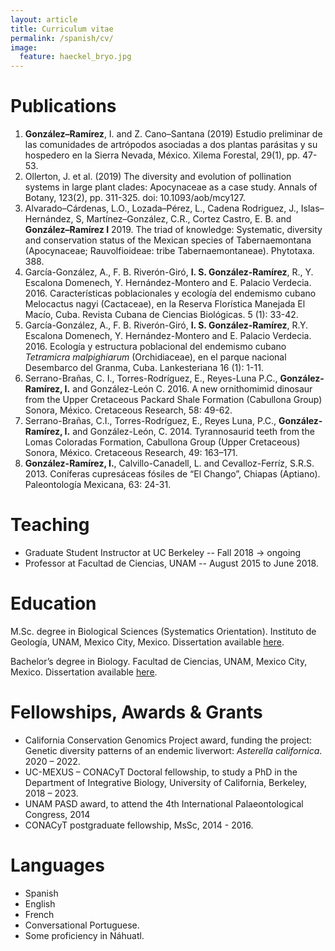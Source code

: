 ```yaml
---
layout: article
title: Curriculum vitae
permalink: /spanish/cv/
image:
  feature: haeckel_bryo.jpg
---
```


# Publications
1. **González–Ramírez**, I. and Z. Cano–Santana (2019) Estudio preliminar de las comunidades de artrópodos asociadas a dos
plantas parásitas y su hospedero en la Sierra Nevada, México. Xilema Forestal, 29(1), pp. 47-53.
2. Ollerton, J. et al. (2019) The diversity and evolution of pollination systems in large plant clades: Apocynaceae as a case
study. Annals of Botany, 123(2), pp. 311-325. doi: 10.1093/aob/mcy127.
3. Alvarado–Cárdenas, L.O., Lozada–Pérez, L., Cadena Rodriguez, J., Islas–Hernández, S, Martínez–González, C.R., Cortez Castro, E. B. and **González–Ramírez I** 2019. The triad of knowledge: Systematic, diversity and conservation status of the Mexican species of Tabernaemontana (Apocynaceae; Rauvolfioideae: tribe Tabernaemontaneae). Phytotaxa. 388.
4. García-González, A., F. B. Riverón-Giró, **I. S. González-Ramírez**, R., Y. Escalona Domenech, Y. Hernández-Montero and E. Palacio Verdecia. 2016. Características poblacionales y ecología del endemismo cubano Melocactus nagyi (Cactaceae), en la Reserva Florística Manejada El Macío, Cuba. Revista Cubana de Ciencias Biológicas. 5 (1): 33-42.
5. García-González, A., F. B. Riverón-Giró, **I. S. González-Ramírez**, R.Y. Escalona Domenech, Y. Hernández-Montero and E. Palacio Verdecia. 2016. Ecología y estructura poblacional del endemismo cubano *Tetramicra malpighiarum* (Orchidiaceae), en el parque nacional Desembarco del Granma, Cuba. Lankesteriana 16 (1): 1-11.
6. Serrano-Brañas, C. I., Torres-Rodríguez, E., Reyes-Luna P.C., **González-Ramírez, I.** and González-León C. 2016. A new
 ornithomimid dinosaur from the Upper Cretaceous Packard Shale Formation (Cabullona Group) Sonora, México.
 Cretaceous Research, 58: 49-62.
7. Serrano-Brañas, C.I., Torres-Rodríguez, E., Reyes Luna, P.C., **González-Ramírez, I.** and González-León, C. 2014. Tyrannosaurid teeth from the Lomas Coloradas Formation, Cabullona Group (Upper Cretaceous) Sonora, México. Cretaceous Research, 49: 163–171.
8. **González-Ramírez, I.**, Calvillo-Canadell, L. and Cevalloz-Ferríz, S.R.S. 2013. Coníferas cupresáceas fósiles de “El Chango”, Chiapas (Aptiano). Paleontología Mexicana, 63: 24-31.

# Teaching
- Graduate Student Instructor at UC Berkeley -- Fall 2018 -> ongoing
- Professor at Facultad de Ciencias, UNAM -- August 2015 to June 2018. 

# Education
M.Sc. degree in Biological Sciences (Systematics Orientation).
Instituto de Geología, UNAM, Mexico City, Mexico. Dissertation available [here](http://oreon.dgbiblio.unam.mx/F/I8UUDIVYUYAVQ7K1IS6AL2Y7PDIMC8PI281S1UIL6AKTRDRC5R-47705?func=full-set-set&set_number=031093&set_entry=000001&format=999).

Bachelor’s degree in Biology.
Facultad de Ciencias, UNAM, Mexico City, Mexico. Dissertation available [here](http://oreon.dgbiblio.unam.mx/F/I8UUDIVYUYAVQ7K1IS6AL2Y7PDIMC8PI281S1UIL6AKTRDRC5R-47708?func=full-set-set&set_number=031093&set_entry=000002&format=999).

# Fellowships, Awards & Grants
* California Conservation Genomics Project award, funding the project: Genetic diversity patterns of an endemic liverwort: *Asterella californica*. 2020 – 2022.
* UC-MEXUS – CONACyT Doctoral fellowship, to study a PhD in the Department of Integrative Biology, University of
California, Berkeley, 2018 – 2023.
* UNAM PASD award, to attend the 4th International Palaeontological Congress, 2014
* CONACyT postgraduate fellowship, MsSc, 2014 - 2016.

# Languages
* Spanish 
* English 
* French 
* Conversational Portuguese.
* Some proficiency in Náhuatl.
